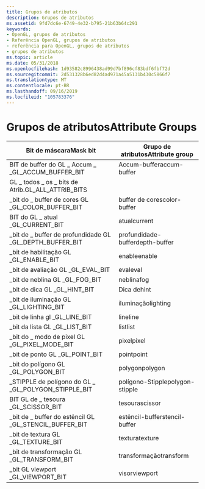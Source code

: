 ```yaml
---
title: Grupos de atributos
description: Grupos de atributos
ms.assetid: 9fd7dc6e-6749-4e32-b795-21b63b64c291
keywords:
- OpenGL, grupos de atributos
- Referência OpenGL, grupos de atributos
- referência para OpenGL, grupos de atributos
- grupos de atributos
ms.topic: article
ms.date: 05/31/2018
ms.openlocfilehash: 1d93582c8996438ad99d7bf896cf83bdf6fbf72d
ms.sourcegitcommit: 2d531328b6ed82d4ad971a45a5131b430c5866f7
ms.translationtype: MT
ms.contentlocale: pt-BR
ms.lasthandoff: 09/16/2019
ms.locfileid: "105783376"
---
```

# <a name="attribute-groups"></a><span data-ttu-id="95a2c-107">Grupos de atributos</span><span class="sxs-lookup"><span data-stu-id="95a2c-107">Attribute Groups</span></span>



| <span data-ttu-id="95a2c-108">Bit de máscara</span><span class="sxs-lookup"><span data-stu-id="95a2c-108">Mask bit</span></span>                  | <span data-ttu-id="95a2c-109">Grupo de atributos</span><span class="sxs-lookup"><span data-stu-id="95a2c-109">Attribute group</span></span> |
|---------------------------|-----------------|
| <span data-ttu-id="95a2c-110">BIT de buffer do GL \_ Accum \_ \_</span><span class="sxs-lookup"><span data-stu-id="95a2c-110">GL\_ACCUM\_BUFFER\_BIT</span></span>    | <span data-ttu-id="95a2c-111">Accum-buffer</span><span class="sxs-lookup"><span data-stu-id="95a2c-111">accum-buffer</span></span>    |
| <span data-ttu-id="95a2c-112">GL \_ todos \_ os \_ bits de Atrib.</span><span class="sxs-lookup"><span data-stu-id="95a2c-112">GL\_ALL\_ATTRIB\_BITS</span></span>     |                 |
| <span data-ttu-id="95a2c-113">\_bit do \_ buffer de cores GL \_</span><span class="sxs-lookup"><span data-stu-id="95a2c-113">GL\_COLOR\_BUFFER\_BIT</span></span>    | <span data-ttu-id="95a2c-114">buffer de cores</span><span class="sxs-lookup"><span data-stu-id="95a2c-114">color-buffer</span></span>    |
| <span data-ttu-id="95a2c-115">BIT do GL \_ atual \_</span><span class="sxs-lookup"><span data-stu-id="95a2c-115">GL\_CURRENT\_BIT</span></span>          | <span data-ttu-id="95a2c-116">atual</span><span class="sxs-lookup"><span data-stu-id="95a2c-116">current</span></span>         |
| <span data-ttu-id="95a2c-117">\_bit de \_ buffer de profundidade GL \_</span><span class="sxs-lookup"><span data-stu-id="95a2c-117">GL\_DEPTH\_BUFFER\_BIT</span></span>    | <span data-ttu-id="95a2c-118">profundidade-buffer</span><span class="sxs-lookup"><span data-stu-id="95a2c-118">depth-buffer</span></span>    |
| <span data-ttu-id="95a2c-119">\_bit de habilitação GL \_</span><span class="sxs-lookup"><span data-stu-id="95a2c-119">GL\_ENABLE\_BIT</span></span>           | <span data-ttu-id="95a2c-120">enable</span><span class="sxs-lookup"><span data-stu-id="95a2c-120">enable</span></span>          |
| <span data-ttu-id="95a2c-121">\_bit de avaliação GL \_</span><span class="sxs-lookup"><span data-stu-id="95a2c-121">GL\_EVAL\_BIT</span></span>             | <span data-ttu-id="95a2c-122">eval</span><span class="sxs-lookup"><span data-stu-id="95a2c-122">eval</span></span>            |
| <span data-ttu-id="95a2c-123">\_bit de neblina GL \_</span><span class="sxs-lookup"><span data-stu-id="95a2c-123">GL\_FOG\_BIT</span></span>              | <span data-ttu-id="95a2c-124">neblina</span><span class="sxs-lookup"><span data-stu-id="95a2c-124">fog</span></span>             |
| <span data-ttu-id="95a2c-125">\_bit de dica GL \_</span><span class="sxs-lookup"><span data-stu-id="95a2c-125">GL\_HINT\_BIT</span></span>             | <span data-ttu-id="95a2c-126">Dica de</span><span class="sxs-lookup"><span data-stu-id="95a2c-126">hint</span></span>            |
| <span data-ttu-id="95a2c-127">\_bit de iluminação GL \_</span><span class="sxs-lookup"><span data-stu-id="95a2c-127">GL\_LIGHTING\_BIT</span></span>         | <span data-ttu-id="95a2c-128">iluminação</span><span class="sxs-lookup"><span data-stu-id="95a2c-128">lighting</span></span>        |
| <span data-ttu-id="95a2c-129">\_bit de linha gl \_</span><span class="sxs-lookup"><span data-stu-id="95a2c-129">GL\_LINE\_BIT</span></span>             | <span data-ttu-id="95a2c-130">line</span><span class="sxs-lookup"><span data-stu-id="95a2c-130">line</span></span>            |
| <span data-ttu-id="95a2c-131">\_bit da lista GL \_</span><span class="sxs-lookup"><span data-stu-id="95a2c-131">GL\_LIST\_BIT</span></span>             | <span data-ttu-id="95a2c-132">list</span><span class="sxs-lookup"><span data-stu-id="95a2c-132">list</span></span>            |
| <span data-ttu-id="95a2c-133">\_bit do \_ modo de pixel GL \_</span><span class="sxs-lookup"><span data-stu-id="95a2c-133">GL\_PIXEL\_MODE\_BIT</span></span>      | <span data-ttu-id="95a2c-134">pixel</span><span class="sxs-lookup"><span data-stu-id="95a2c-134">pixel</span></span>           |
| <span data-ttu-id="95a2c-135">\_bit de ponto GL \_</span><span class="sxs-lookup"><span data-stu-id="95a2c-135">GL\_POINT\_BIT</span></span>            | <span data-ttu-id="95a2c-136">point</span><span class="sxs-lookup"><span data-stu-id="95a2c-136">point</span></span>           |
| <span data-ttu-id="95a2c-137">\_bit do polígono GL \_</span><span class="sxs-lookup"><span data-stu-id="95a2c-137">GL\_POLYGON\_BIT</span></span>          | <span data-ttu-id="95a2c-138">polygon</span><span class="sxs-lookup"><span data-stu-id="95a2c-138">polygon</span></span>         |
| <span data-ttu-id="95a2c-139">\_STIPPLE de polígono do GL \_ \_</span><span class="sxs-lookup"><span data-stu-id="95a2c-139">GL\_POLYGON\_STIPPLE\_BIT</span></span> | <span data-ttu-id="95a2c-140">polígono-Stipple</span><span class="sxs-lookup"><span data-stu-id="95a2c-140">polygon-stipple</span></span> |
| <span data-ttu-id="95a2c-141">BIT GL de \_ tesoura \_</span><span class="sxs-lookup"><span data-stu-id="95a2c-141">GL\_SCISSOR\_BIT</span></span>          | <span data-ttu-id="95a2c-142">tesoura</span><span class="sxs-lookup"><span data-stu-id="95a2c-142">scissor</span></span>         |
| <span data-ttu-id="95a2c-143">\_bit de \_ buffer do estêncil GL \_</span><span class="sxs-lookup"><span data-stu-id="95a2c-143">GL\_STENCIL\_BUFFER\_BIT</span></span>  | <span data-ttu-id="95a2c-144">estêncil-buffer</span><span class="sxs-lookup"><span data-stu-id="95a2c-144">stencil-buffer</span></span>  |
| <span data-ttu-id="95a2c-145">\_bit de textura GL \_</span><span class="sxs-lookup"><span data-stu-id="95a2c-145">GL\_TEXTURE\_BIT</span></span>          | <span data-ttu-id="95a2c-146">textura</span><span class="sxs-lookup"><span data-stu-id="95a2c-146">texture</span></span>         |
| <span data-ttu-id="95a2c-147">\_bit de transformação GL \_</span><span class="sxs-lookup"><span data-stu-id="95a2c-147">GL\_TRANSFORM\_BIT</span></span>        | <span data-ttu-id="95a2c-148">transformação</span><span class="sxs-lookup"><span data-stu-id="95a2c-148">transform</span></span>       |
| <span data-ttu-id="95a2c-149">\_bit GL viewport \_</span><span class="sxs-lookup"><span data-stu-id="95a2c-149">GL\_VIEWPORT\_BIT</span></span>         | <span data-ttu-id="95a2c-150">visor</span><span class="sxs-lookup"><span data-stu-id="95a2c-150">viewport</span></span>        |



 

 

 





